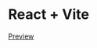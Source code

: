 # React + Vite

<a href="https://6577049760878876490f107c--endearing-kataifi-1c24dd.netlify.app/">Preview</a>


